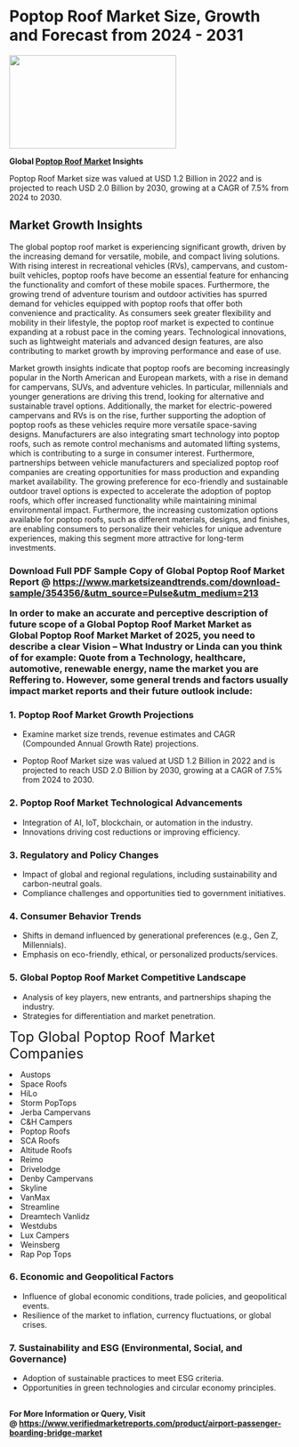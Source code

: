 <H1>Poptop Roof Market Size, Growth and Forecast from 2024 - 2031</H1><img class="aligncenter size-medium wp-image-584254" src="https://thirdeyenews.in/wp-content/uploads/2024/09/Global-Market-Research-300x168.jpeg" alt="" width="300" height="168" /><p><strong>Global&nbsp;<a href="https://www.marketsizeandtrends.com/download-sample/354356/&amp;utm_source=Pulse&amp;utm_medium=213">Poptop Roof Market</a> Insights</strong></p><p>Poptop Roof Market size was valued at USD 1.2 Billion in 2022 and is projected to reach USD 2.0 Billion by 2030, growing at a CAGR of 7.5% from 2024 to 2030.</p><p><h2>Market Growth Insights</h2> <p>The global poptop roof market is experiencing significant growth, driven by the increasing demand for versatile, mobile, and compact living solutions. With rising interest in recreational vehicles (RVs), campervans, and custom-built vehicles, poptop roofs have become an essential feature for enhancing the functionality and comfort of these mobile spaces. Furthermore, the growing trend of adventure tourism and outdoor activities has spurred demand for vehicles equipped with poptop roofs that offer both convenience and practicality. As consumers seek greater flexibility and mobility in their lifestyle, the poptop roof market is expected to continue expanding at a robust pace in the coming years. Technological innovations, such as lightweight materials and advanced design features, are also contributing to market growth by improving performance and ease of use.</p> <p><strong></strong></p> <p>Market growth insights indicate that poptop roofs are becoming increasingly popular in the North American and European markets, with a rise in demand for campervans, SUVs, and adventure vehicles. In particular, millennials and younger generations are driving this trend, looking for alternative and sustainable travel options. Additionally, the market for electric-powered campervans and RVs is on the rise, further supporting the adoption of poptop roofs as these vehicles require more versatile space-saving designs. Manufacturers are also integrating smart technology into poptop roofs, such as remote control mechanisms and automated lifting systems, which is contributing to a surge in consumer interest. Furthermore, partnerships between vehicle manufacturers and specialized poptop roof companies are creating opportunities for mass production and expanding market availability. The growing preference for eco-friendly and sustainable outdoor travel options is expected to accelerate the adoption of poptop roofs, which offer increased functionality while maintaining minimal environmental impact. Furthermore, the increasing customization options available for poptop roofs, such as different materials, designs, and finishes, are enabling consumers to personalize their vehicles for unique adventure experiences, making this segment more attractive for long-term investments. <h3></p><p><span class=""><strong>Download Full PDF Sample Copy of Global Poptop Roof Market Report</strong> @ <a href="https://www.marketsizeandtrends.com/download-sample/354356/&amp;utm_source=Pulse&amp;utm_medium=213" target="_blank">https://www.marketsizeandtrends.com/download-sample/354356/&amp;utm_source=Pulse&amp;utm_medium=213</a></span></p><p>In order to make an accurate and perceptive description of future scope of a Global&nbsp;Poptop Roof Market Market as Global&nbsp;Poptop Roof Market Market of 2025, you need to describe a clear Vision &ndash; What Industry or Linda can you think of for example: Quote from a Technology, healthcare, automotive, renewable energy, name the market you are Reffering to. However, some general trends and factors usually impact market reports and their future outlook include:</p><h3>1.&nbsp;<strong>Poptop Roof Market Growth Projections</strong></h3><ul><li>Examine market size trends, revenue estimates and CAGR (Compounded Annual Growth Rate) projections.</li><li><p>Poptop Roof Market size was valued at USD 1.2 Billion in 2022 and is projected to reach USD 2.0 Billion by 2030, growing at a CAGR of 7.5% from 2024 to 2030.</p></li></ul><h3>2.&nbsp;<strong>Poptop Roof Market Technological Advancements</strong></h3><ul><li>Integration of AI, IoT, blockchain, or automation in the industry.</li><li>Innovations driving cost reductions or improving efficiency.</li></ul><h3>3.&nbsp;<strong>Regulatory and Policy Changes</strong></h3><ul><li>Impact of global and regional regulations, including sustainability and carbon-neutral goals.</li><li>Compliance challenges and opportunities tied to government initiatives.</li></ul><h3>4.&nbsp;<strong>Consumer Behavior Trends</strong></h3><ul><li>Shifts in demand influenced by generational preferences (e.g., Gen Z, Millennials).</li><li>Emphasis on eco-friendly, ethical, or personalized products/services.</li></ul><h3>5.&nbsp;<strong>Global Poptop Roof Market Competitive Landscape</strong></h3><ul><li>Analysis of key players, new entrants, and partnerships shaping the industry.</li><li>Strategies for differentiation and market penetration.</li></ul><p data-pm-slice="1 1 []"><span style="color: inherit; font-family: inherit; font-size: 25px;">Top Global Poptop Roof Market Companies</span></p><div class="" data-test-id=""><p><li>Austops</li><li> Space Roofs</li><li> HiLo</li><li> Storm PopTops</li><li> Jerba Campervans</li><li> C&H Campers</li><li> Poptop Roofs</li><li> SCA Roofs</li><li> Altitude Roofs</li><li> Reimo</li><li> Drivelodge</li><li> Denby Campervans</li><li> Skyline</li><li> VanMax</li><li> Streamline</li><li> Dreamtech Vanlidz</li><li> Westdubs</li><li> Lux Campers</li><li> Weinsberg</li><li> Rap Pop Tops</li></p></div><h3>6.&nbsp;<strong>Economic and Geopolitical Factors</strong></h3><ul><li>Influence of global economic conditions, trade policies, and geopolitical events.</li><li>Resilience of the market to inflation, currency fluctuations, or global crises.</li></ul><h3>7.&nbsp;<strong>Sustainability and ESG (Environmental, Social, and Governance)</strong></h3><ul><li>Adoption of sustainable practices to meet ESG criteria.</li><li>Opportunities in green technologies and circular economy principles.</li></ul><h2><strong style="font-size: 14px;">For More Information or Query, Visit @&nbsp;</strong><a style="background-color: #ffffff; font-size: 14px;" href="https://www.marketsizeandtrends.com/report/poptop-roof-market/" target="_blank">https://www.verifiedmarketreports.com/product/airport-passenger-boarding-bridge-market</a></h2>
